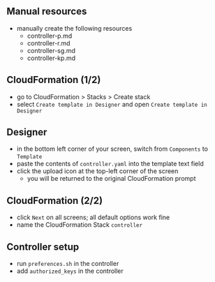 ## Manual resources
- manually create the following resources
    - controller-p.md
    - controller-r.md
    - controller-sg.md
    - controller-kp.md

## CloudFormation (1/2)
- go to CloudFormation > Stacks > Create stack
- select `Create template in Designer` and open `Create template in Designer`

## Designer
- in the bottom left corner of your screen, switch from `Components` to `Template`
- paste the contents of `controller.yaml` into the template text field
- click the upload icon at the top-left corner of the screen
    - you will be returned to the original CloudFormation prompt

## CloudFormation (2/2)
- click `Next` on all screens; all default options work fine
- name the CloudFormation Stack `controller`

## Controller setup
- run `preferences.sh` in the controller
- add `authorized_keys` in the controller
